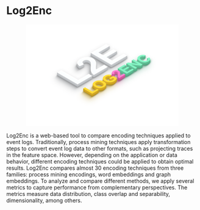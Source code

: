 # Log2Enc

<p align="center">
<img src="https://github.com/Forels/Log2Enc/blob/main/images/l2e.png" width="400"/>
</p>

Log2Enc is a web-based tool to compare encoding techniques applied to event logs. Traditionally, process mining techniques apply transformation steps to convert event log data to other formats, such as projecting traces in the feature space. However, depending on the application or data behavior, different encoding techniques could be applied to obtain optimal results. Log2Enc compares almost 30 encoding techniques from three families: process mining encodings, word embeddings and graph embeddings. To analyze and compare different methods, we apply several metrics to capture performance from complementary perspectives. The metrics measure data distribution, class overlap and separability, dimensionality, among others. 
